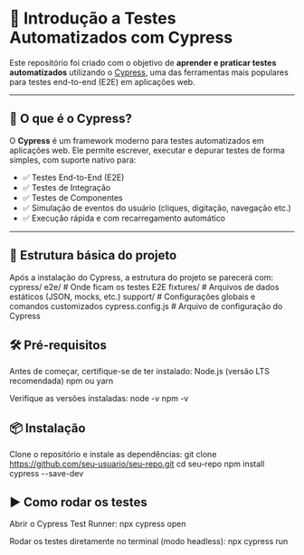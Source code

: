 # 📌 Introdução a Testes Automatizados com Cypress

Este repositório foi criado com o objetivo de **aprender e praticar testes automatizados** utilizando o [Cypress](https://www.cypress.io/), uma das ferramentas mais populares para testes end-to-end (E2E) em aplicações web.

---

## 🚀 O que é o Cypress?

O **Cypress** é um framework moderno para testes automatizados em aplicações web. Ele permite escrever, executar e depurar testes de forma simples, com suporte nativo para:

- ✅ Testes End-to-End (E2E)  
- ✅ Testes de Integração  
- ✅ Testes de Componentes  
- ✅ Simulação de eventos do usuário (cliques, digitação, navegação etc.)  
- ✅ Execução rápida e com recarregamento automático  

---

## 📂 Estrutura básica do projeto

Após a instalação do Cypress, a estrutura do projeto se parecerá com:
cypress/
  e2e/               # Onde ficam os testes E2E
  fixtures/          # Arquivos de dados estáticos (JSON, mocks, etc.)
  support/           # Configurações globais e comandos customizados
cypress.config.js    # Arquivo de configuração do Cypress

## 🛠️ Pré-requisitos
Antes de começar, certifique-se de ter instalado:
Node.js
 (versão LTS recomendada)
npm ou yarn

Verifique as versões instaladas:
node -v
npm -v

## 📦 Instalação
Clone o repositório e instale as dependências:
git clone https://github.com/seu-usuario/seu-repo.git
cd seu-repo
npm install cypress --save-dev

## ▶️ Como rodar os testes
Abrir o Cypress Test Runner:
npx cypress open

Rodar os testes diretamente no terminal (modo headless):
npx cypress run
